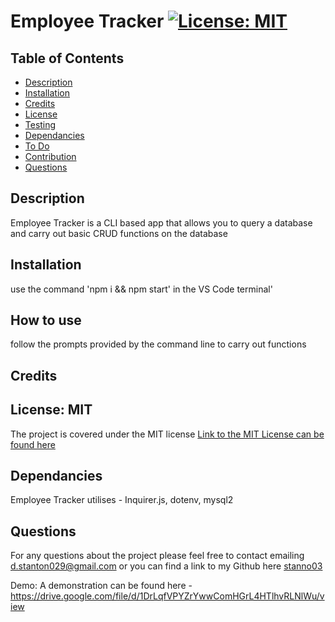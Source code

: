 
  
  # Employee Tracker [![License: MIT](https://img.shields.io/badge/License-MIT-yellow.svg)](https://opensource.org/licenses/MIT)
 
  ## Table of Contents

  - [Description](#description)
  - [Installation](#installation)
  - [Credits](#credits)
  - [License](#license)
  - [Testing](#testing)
  - [Dependancies](#dependancies)
  - [To Do](#todo) 
  - [Contribution](#contribution)
  - [Questions](#questions) 

  ## Description

  Employee Tracker is a CLI based app that allows you to query a database and carry out basic CRUD functions on the database

  ## Installation

  use the command 'npm i && npm start' in the VS Code terminal'

  ## How to use

  follow the prompts provided by the command line to carry out functions

  ## Credits

  

  ## License: MIT
The project is covered under the MIT license 
[Link to the MIT License can be found here](https://opensource.org/licenses/MIT)
  

  ## Dependancies

Employee Tracker utilises - Inquirer.js, dotenv, mysql2 


  ## Questions 

  For any questions about the project please feel free to contact emailing [d.stanton029@gmail.com](mailto:d.stanton029@gmail.com)
  or you can find a link to my Github here [stanno03](https://github.com/stanno03)

  Demo:
  A demonstration can be found here - https://drive.google.com/file/d/1DrLqfVPYZrYwwComHGrL4HTlhvRLNlWu/view

